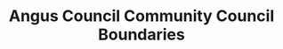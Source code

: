 ---
schema: default
title: Angus Council Community Council Boundaries
organization: Angus Council
notes: Community Councils within Angus. A Community Council is a voluntary organisation set up by statute by the Local Authority and run by local residents to act on behalf of its area.
resources:

  - name: Angus Council Community Council Boundaries WMS
  - url: http://data.angus.gov.uk/geoserver/inspire/inspire:chx_commcouncils/wms?service=WMS&request=GetMap
  - format: WMS

  - name: Angus Council Community Council Boundaries KML
  - url: http://data.angus.gov.uk/geoserver/inspire/wms/kml?layers=inspire:chx_commcouncils&mode=download
  - format: KML

  - name: Angus Council Community Council Boundaries GEOJSON
  - url: http://data.angus.gov.uk/geoserver/inspire/ows?service=WFS&version=1.0.0&request=GetFeature&typeName=inspire:chx_commcouncils&outputFormat=application%2Fjson&srsName=EPSG:3857
  - format: GEOJSON

license: UK Open Government Licence (OGL)
category:

  - community

  - council

  - government

  - local

  - voluntary


  - 

maintainer: Tim Wisniewski
maintainer_email: tim@timwis.com
---